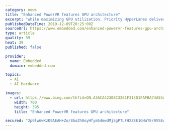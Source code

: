 ```yaml
---
category: news
title: "Enhanced PowerVR features GPU architecture"
excerpt: "while maximizing GPU utilization. Priority HyperLanes deliver a dynamic split; for example, prioritizing graphics and delivering all the required performance for that application while an AI task runs alongside using the remaining performance. HyperLane technology can also isolate protected content for rights management. The IMG A-Series GPUs ..."
publishedDateTime: 2019-12-09T20:25:00Z
sourceUrl: https://www.embedded.com/enhanced-powervr-features-gpu-architecture/
type: article
quality: 39
heat: 39
published: false

provider:
  name: Embedded
  domain: embedded.com

topics:
  - AI
  - AI Hardware

images:
  - url: https://www.bing.com/th?id=ON.A36CA42308C3261F315D1FAFBA74A55A
    width: 700
    height: 395
    title: "Enhanced PowerVR features GPU architecture"

secured: "2p0lw6wKzK9AEAH+Zo/8boZh0oyHfym54mwdMjSgPTLFHXZEE1GHaYEr0VSEwH7CImatYhzOhYuZ1vkPa2L2G2YXVQ1fZZEyX6+SnoxdOWq31LToLpvhpqa2vp2K3IBAt7RU4eFCei3o/79yxErXgHCshDJVHXs7BTK1ki2LbhWfv4RXNBFt5Uo0iNmzNySIXLelzbr3Z6Tlj+RX8eagVm+PhrF283JAfVDiu9l4UrsknJes0trFaUyWsMzi+5zsEgMZmQBSWFxdLH9oTv4kPQ==;ZJyHbh3LniPMqX07hW3g2w=="
---
```


